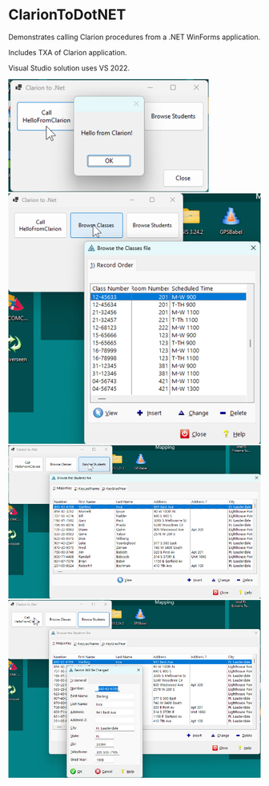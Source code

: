 # ClarionToDotNET
Demonstrates calling Clarion procedures from a .NET WinForms application.

Includes TXA of Clarion application.

Visual Studio solution uses VS 2022.

<img src="https://github.com/donridley1972/ClarionToDotNET/blob/main/Screenshots/HelloFromClarion.png" width=400/>

<img src="https://github.com/donridley1972/ClarionToDotNET/blob/main/Screenshots/BrowseClasses.png" width=600/>

<img src="https://github.com/donridley1972/ClarionToDotNET/blob/main/Screenshots/BrowseStudents.png" width=600/>

<img src="https://github.com/donridley1972/ClarionToDotNET/blob/main/Screenshots/BrowseStudentsWithUpdate.png" width=600/>
